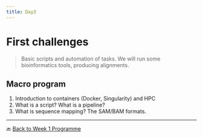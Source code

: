 ```yaml
---
title: Day3
---
```


# First challenges

> Basic scripts and automation of tasks.
> We will run some bioinformatics tools, producing alignments.

## Macro program

1. Introduction to containers (Docker, Singularity) and HPC
2. What is a script? What is a pipeline?
3. What is sequence mapping? The SAM/BAM formats.



---

:back: [Back to Week 1 Programme]({{site.baseurl}}/modules/linux/programme/)

